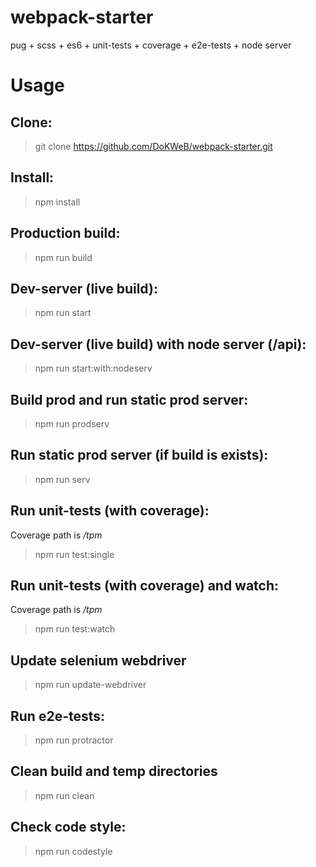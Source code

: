 # webpack-starter

pug + scss + es6 + unit-tests + coverage + e2e-tests + node server

# Usage

## Clone:
> git clone https://github.com/DoKWeB/webpack-starter.git

## Install:
> npm install

## Production build:
> npm run build

## Dev-server (live build):
> npm run start

## Dev-server (live build) with node server (/api):
> npm run start:with:nodeserv

## Build prod and run static prod server:
> npm run prodserv

## Run static prod server (if build is exists):
> npm run serv

## Run unit-tests (with coverage):
Coverage path is */tpm*
> npm run test:single

## Run unit-tests (with coverage) and watch:
Coverage path is */tpm*
> npm run test:watch

## Update selenium webdriver
> npm run update-webdriver

## Run e2e-tests:
> npm run protractor

## Clean build and temp directories
> npm run clean

## Check code style:
> npm run codestyle